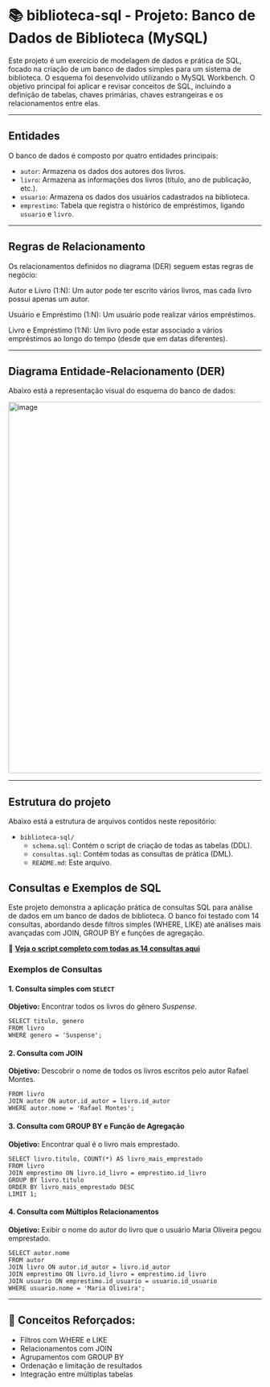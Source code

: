 # 📚 biblioteca-sql - Projeto: Banco de Dados de Biblioteca (MySQL)

Este projeto é um exercício de modelagem de dados e prática de SQL, focado na criação de um banco de dados simples para um sistema de biblioteca. O esquema foi desenvolvido utilizando o MySQL Workbench.
O objetivo principal foi aplicar e revisar conceitos de SQL, incluindo a definição de tabelas, chaves primárias, chaves estrangeiras e os relacionamentos entre elas.

---

## Entidades

O banco de dados é composto por quatro entidades principais:

* `autor`: Armazena os dados dos autores dos livros.
* `livro`: Armazena as informações dos livros (título, ano de publicação, etc.).
* `usuario`: Armazena os dados dos usuários cadastrados na biblioteca.
* `emprestimo`: Tabela que registra o histórico de empréstimos, ligando `usuario` e `livro`.
---

## Regras de Relacionamento

Os relacionamentos definidos no diagrama (DER) seguem estas regras de negócio:

Autor e Livro (1:N): Um autor pode ter escrito vários livros, mas cada livro possui apenas um autor.

Usuário e Empréstimo (1:N): Um usuário pode realizar vários empréstimos.

Livro e Empréstimo (1:N): Um livro pode estar associado a vários empréstimos ao longo do tempo (desde que em datas diferentes).

---

## Diagrama Entidade-Relacionamento (DER)

Abaixo está a representação visual do esquema do banco de dados:

<img width="1137" height="738" alt="image" src="https://github.com/user-attachments/assets/5b766659-cab2-424a-bd49-285e2a9b3387" />

---

## Estrutura do projeto

Abaixo está a estrutura de arquivos contidos neste repositório:

* `biblioteca-sql/`
    * `schema.sql`: Contém o script de criação de todas as tabelas (DDL).
    * `consultas.sql`: Contém todas as consultas de prática (DML).
    * `README.md`: Este arquivo.

## Consultas e Exemplos de SQL

Este projeto demonstra a aplicação prática de consultas SQL para análise de dados em um banco de dados de biblioteca.
O banco foi testado com 14 consultas, abordando desde filtros simples (WHERE, LIKE) até análises mais avançadas com JOIN, GROUP BY e funções de agregação.

🔗 **[Veja o script completo com todas as 14 consultas aqui](./consultas-.sql)**

### Exemplos de Consultas  

#### 1. Consulta simples com `SELECT`  
**Objetivo:** Encontrar todos os livros do gênero *Suspense*.  

```
SELECT titulo, genero 
FROM livro 
WHERE genero = 'Suspense';
```

#### 2. Consulta com JOIN

**Objetivo:** Descobrir o nome de todos os livros escritos pelo autor Rafael Montes.

```SELECT livro.titulo, autor.nome 
FROM livro 
JOIN autor ON autor.id_autor = livro.id_autor
WHERE autor.nome = 'Rafael Montes';
```

#### 3. Consulta com GROUP BY e Função de Agregação

**Objetivo:** Encontrar qual é o livro mais emprestado.

```
SELECT livro.titulo, COUNT(*) AS livro_mais_emprestado
FROM livro 
JOIN emprestimo ON livro.id_livro = emprestimo.id_livro
GROUP BY livro.titulo
ORDER BY livro_mais_emprestado DESC
LIMIT 1;
```

#### 4. Consulta com Múltiplos Relacionamentos

**Objetivo:** Exibir o nome do autor do livro que o usuário Maria Oliveira pegou emprestado.

```
SELECT autor.nome 
FROM autor 
JOIN livro ON autor.id_autor = livro.id_autor
JOIN emprestimo ON livro.id_livro = emprestimo.id_livro
JOIN usuario ON emprestimo.id_usuario = usuario.id_usuario
WHERE usuario.nome = 'Maria Oliveira';
```
---

## 🧠 Conceitos Reforçados:
- Filtros com WHERE e LIKE
- Relacionamentos com JOIN
- Agrupamentos com GROUP BY
- Ordenação e limitação de resultados
- Integração entre múltiplas tabelas
